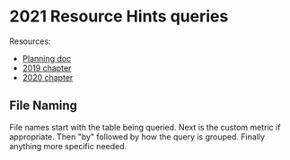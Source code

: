 # 2021 Resource Hints queries

<!--
  This directory contains all of the 2021 Resource Hints chapter queries.

  Each query should have a corresponding `metric_name.sql` file.
  Note that readers are linked to this directory, so try to make the SQL file names descriptive for easy browsing.

  Analysts: if helpful, you can use this README to give additional info about the queries.
-->

Resources:

- [Planning doc](https://docs.google.com/document/d/1zIKdkS65X9u3rGZOn1kG0rk9YveFb0zhdORBFOoIgQQ/edit?usp=sharing)
- [2019 chapter](https://almanac.httparchive.org/en/2019/resource-hints)
- [2020 chapter](https://almanac.httparchive.org/en/2020/resource-hints)

## File Naming

File names start with the table being queried. Next is the custom metric if appropriate. Then "by" followed by how the query is grouped. Finally anything more specific needed.
